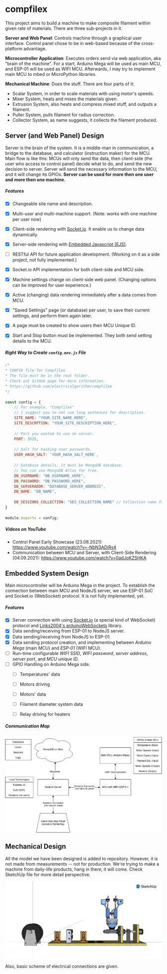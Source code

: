 # compfilex

This project aims to build a machine to make composite filament within given rate of materials. There are three sub-projects in it.

**Server and Web Panel**: Controls machine through a graphical user interface. Control panel chose to be in web-based because of the cross-platform advantage.

**Microcontroller Application**: Executes orders send via web application, aka "brain of the machine". For a start, Arduino Mega will be used as main MCU, and ESP-01 will be used as WIFI MCU. Afterwards, I may try to implement main MCU to mbed or MicroPython libraries.

**Mechanical Machine**: Does the stuff. There are four parts of it:

* Scalar System, in order to scale materials with using motor's speeds.
* Mixer System, heats and mixes the materials given.
* Extrusion System, also heats and compress mixed stuff, and outputs a filament.
* Puller System, pulls filament for radius correction.
* Collector System, as name suggests, it collects the filament produced.



## Server (and Web Panel) Design

Server is the brain of the system. It is a middle-man in communication, a bridge to the database, and calculator (instruction maker) for the MCU. Main flow is like this: MCUs will only send the data, then client-side (the user who access to control panel) decide what to do, and send the new decision to server. Server will send the necessary information to the MCU, and it will change its GPIOs. **Server can be used for more then one user and more then one machine.**

##### Features

- [x] Changeable site name and description.

- [x] Multi-user and multi-machine support. (Note: works with one machine per user now)

- [x] Client-side rendering with [Socket.io](https://socket.io/). It enable us to change data dynamically.

- [x] Server-side rendering with [Embedded Javascript (EJS)](https://ejs.co/).

- [ ] RESTful API for future application development. (Working on it as a side project, not fully implemented.)

- [x] Socket.io API implementation for both client-side and MCU side.

- [x] Machine settings change on client-side web panel. (Changing options can be improved for user experience.)

- [x] Active (changing) data rendering immediately after a data comes from MCU.

- [x] "Saved Settings" page (or database) per user, to save their current settings, and perform them again later.

- [x] A page must be created to show users their MCU Unique ID.

- [x] Start and Stop button must be implemented. They both send setting details to the MCU.

  

##### Right Way to Create `config.env.js` File

```js
/*
* CONFIG file for Compfilex
* The file must be in the root folder.
* Check out GitHub page for more information.
* https://github.com/electricalgorithm/compfilex
*/

const config = {
    // For example, "Compfilex"
    // I suggest you to not use long sentences for description.
    SITE_NAME: "YOUR_SITE_NAME_HERE",
    SITE_DESCRPTION: "YOUR_SITE_DESCRIPTION_HERE",
    
    // Port you wanted to use on server.
    PORT: 3525,
    
    // Salt for hashing user passwords.
    USER_HASH_SALT: `YOUR_HASH_SALT_HERE`,
    
    // Database details, it must be MongoDB database.
    // You can use MongoDB Atlas for free.
    DB_USERNAME: "DB_USERNAME_HERE",
    DB_PASSWORD: "DB_PASSWORD_HERE",
    DB_SERVERADDR: "DATABASE_SERVER_ADDRESS",
    DB_NAME: "DB_NAME",
    
    DB_SESSIONS_COLLECTION: "SES_COLLECTION_NAME" // Collection name for storing sessions in the given database.
}

module.exports = config;
```


##### Videos on YouTube

* Control Panel Early Showcase (23.08.2021): https://www.youtube.com/watch?v=-NbN3ADiRs4
* Communication between MCU and Server, with Client-Side Rendering (04.09.2021): https://www.youtube.com/watch?v=0adJoKZSHKA



## Embedded System Design

Main microcontroller will be Arduino Mega in the project. To establish the connection between main MCU and NodeJS server, we use ESP-01 SoC and Socket.io (WebSocket) protocol. It is not fully implemented, yet.

##### Features

- [x] Server connection with using [Socket.io](https://socket.io/) (a special kind of WebSocket) protocol and [Links2004's arduinoWebSockets](https://github.com/Links2004/arduinoWebSockets) library.
- [x] Data sending/receiving from ESP-01 to NodeJS server.
- [x] Data sending/receiving from NodeJS to ESP-01.
- [x] Data sending protocol creation, and implementing between *Arduino Mega* (main MCU) and *ESP-01* (WIFI MCU).
- [ ] Run-time configurable *WIFI SSID*, *WIFI password*, *server address*, *server port*, and *MCU unique ID*.
- [ ] GPIO Handling on Arduino Mega side.
  - [ ] Temperatures' data
  - [ ] Motors driving
  - [ ] Motors' data
  - [ ] Filament diameter system data
  - [ ] Relay driving for heaters



##### Communication Map

![Communication Model Map 1](https://raw.githubusercontent.com/electricalgorithm/compfilex/main/assets/communication-model-1.png)



## Mechanical Design

All the model we have been designed is added to repository. However, it is not made from measurements -- not for production. We're trying to make a machine from daily-life products, hang in there, it will come. Check SketchUp file for more detail perspective.

![Model Unmeasured Design 1](https://raw.githubusercontent.com/electricalgorithm/compfilex/main/assets/machine-model-1.png)

Also, basic scheme of electrical connections are given.
